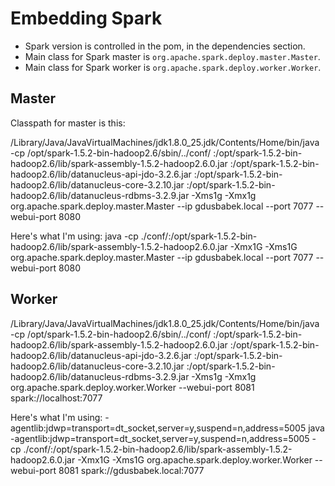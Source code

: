 # Embedding Spark

* Spark version is controlled in the pom, in the dependencies section.
* Main class for Spark master is `org.apache.spark.deploy.master.Master`.
* Main class for Spark worker is `org.apache.spark.deploy.worker.Worker`.

## Master

Classpath for master is this:

/Library/Java/JavaVirtualMachines/jdk1.8.0_25.jdk/Contents/Home/bin/java 
-cp /opt/spark-1.5.2-bin-hadoop2.6/sbin/../conf/
:/opt/spark-1.5.2-bin-hadoop2.6/lib/spark-assembly-1.5.2-hadoop2.6.0.jar
:/opt/spark-1.5.2-bin-hadoop2.6/lib/datanucleus-api-jdo-3.2.6.jar
:/opt/spark-1.5.2-bin-hadoop2.6/lib/datanucleus-core-3.2.10.jar
:/opt/spark-1.5.2-bin-hadoop2.6/lib/datanucleus-rdbms-3.2.9.jar 
-Xms1g 
-Xmx1g 
org.apache.spark.deploy.master.Master 
--ip gdusbabek.local 
--port 7077 
--webui-port 8080

Here's what I'm using:
java -cp ./conf/:/opt/spark-1.5.2-bin-hadoop2.6/lib/spark-assembly-1.5.2-hadoop2.6.0.jar -Xmx1G -Xms1G org.apache.spark.deploy.master.Master --ip gdusbabek.local --port 7077 --webui-port 8080

## Worker

/Library/Java/JavaVirtualMachines/jdk1.8.0_25.jdk/Contents/Home/bin/java 
-cp /opt/spark-1.5.2-bin-hadoop2.6/sbin/../conf/
:/opt/spark-1.5.2-bin-hadoop2.6/lib/spark-assembly-1.5.2-hadoop2.6.0.jar
:/opt/spark-1.5.2-bin-hadoop2.6/lib/datanucleus-api-jdo-3.2.6.jar
:/opt/spark-1.5.2-bin-hadoop2.6/lib/datanucleus-core-3.2.10.jar
:/opt/spark-1.5.2-bin-hadoop2.6/lib/datanucleus-rdbms-3.2.9.jar 
-Xms1g 
-Xmx1g 
org.apache.spark.deploy.worker.Worker 
--webui-port 8081 
spark://localhost:7077

Here's what I'm using:
-agentlib:jdwp=transport=dt_socket,server=y,suspend=n,address=5005
java -agentlib:jdwp=transport=dt_socket,server=y,suspend=n,address=5005 -cp ./conf/:/opt/spark-1.5.2-bin-hadoop2.6/lib/spark-assembly-1.5.2-hadoop2.6.0.jar -Xmx1G -Xms1G org.apache.spark.deploy.worker.Worker --webui-port 8081 spark://gdusbabek.local:7077

